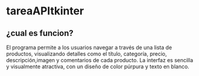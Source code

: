 # tareaAPItkinter

## ¿cual es funcion?
El programa permite a los usuarios navegar a través de una lista de productos, visualizando detalles como el título, categoría, precio, descripción,imagen y comentarios de cada producto. 
La interfaz es sencilla y visualmente atractiva, con un diseño de color púrpura y texto en blanco.
